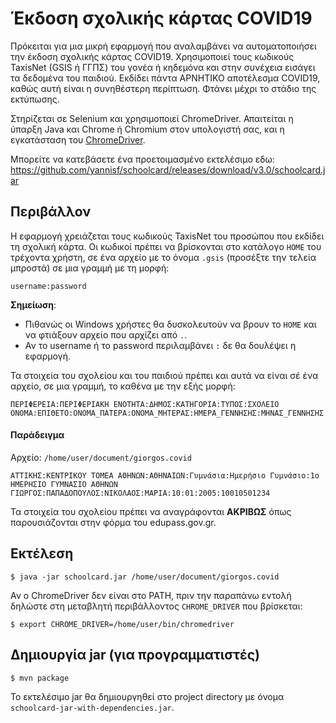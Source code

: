 # Έκδοση σχολικής κάρτας COVID19

Πρόκειται για μια μικρή εφαρμογή που αναλαμβάνει να αυτοματοποιήσει την έκδοση σχολικής κάρτας COVID19.
Χρησιμοποιεί τους κωδικούς TaxisNet (GSIS ή ΓΓΠΣ) του γονέα ή κηδεμόνα και στην συνέχεια εισάγει τα δεδομένα του παιδιού.
Εκδίδει πάντα ΑΡΝΗΤΙΚΟ αποτέλεσμα COVID19, καθώς αυτή είναι η συνηθέστερη περίπτωση.
Φτάνει μέχρι το στάδιο της εκτύπωσης.

Στηρίζεται σε Selenium και χρησιμοποιεί ChromeDriver. 
Απαιτείται η ύπαρξη Java και Chrome ή Chromium στον υπολογιστή σας, και η εγκατάσταση του [ChromeDriver](https://chromedriver.chromium.org/downloads).

Μπορείτε να κατεβάσετε ένα προετοιμασμένο εκτελέσιμο εδω: https://github.com/yannisf/schoolcard/releases/download/v3.0/schoolcard.jar

## Περιβάλλον

Η εφαρμογή χρειάζεται τους κωδικούς TaxisNet του προσώπου που εκδίδει τη σχολική κάρτα.
Οι κωδικοί πρέπει να βρίσκονται στο κατάλογο `HOME` του τρέχοντα χρήστη, 
σε ένα αρχείο με το όνομα `.gsis` (προσέξτε την τελεία μπροστά) σε μια γραμμή με τη μορφή:
```
username:password
```
**Σημείωση**:
- Πιθανώς οι Windows χρήστες θα δυσκολευτούν να βρουν το `HOME` και να φτιάξουν αρχείο που αρχίζει από `.`.
- Αν το username ή το password περιλαμβάνει `:` δε θα δουλέψει η εφαρμογή.

Τα στοιχεία του σχολείου και του παιδιού πρέπει και αυτά να είναι σέ ένα αρχείο, σε μια γραμμή, το καθένα με την εξής μορφή:

```
ΠΕΡΙΦΕΡΕΙΑ:ΠΕΡΙΦΕΡΙΑΚΗ ΕΝΟΤΗΤΑ:ΔΗΜΟΣ:ΚΑΤΗΓΟΡΙΑ:ΤΥΠΟΣ:ΣΧΟΛΕΙΟ
ΟΝΟΜΑ:ΕΠΙΘΕΤΟ:ΟΝΟΜΑ_ΠΑΤΕΡΑ:ΟΝΟΜΑ_ΜΗΤΕΡΑΣ:ΗΜΕΡΑ_ΓΕΝΝΗΣΗΣ:ΜΗΝΑΣ_ΓΕΝΝΗΣΗΣ:ΧΡΟΝΙΑ_ΓΕΝΗΣΣΗΣ:ΑΜΚΑ
```

#### Παράδειγμα
Αρχείο: `/home/user/document/giorgos.covid`

```
ΑΤΤΙΚΗΣ:ΚΕΝΤΡΙΚΟΥ ΤΟΜΕΑ ΑΘΗΝΩΝ:ΑΘΗΝΑΙΩΝ:Γυμνάσια:Ημερήσιο Γυμνάσιο:1ο ΗΜΕΡΗΣΙΟ ΓΥΜΝΑΣΙΟ ΑΘΗΝΩΝ
ΓΙΩΡΓΟΣ:ΠΑΠΑΔΟΠΟΥΛΟΣ:ΝΙΚΟΛΑΟΣ:ΜΑΡΙΑ:10:01:2005:10010501234
```

Τα στοιχεία του σχολείου πρέπει να αναγράφονται **ΑΚΡΙΒΩΣ** όπως παρουσιάζονται στην φόρμα του edupass.gov.gr. 

## Εκτέλεση

    $ java -jar schoolcard.jar /home/user/document/giorgos.covid

Αν ο ChromeDriver δεν είναι στο PATH, πριν την παραπάνω εντολή δηλώστε στη μεταβλητή περιβάλλοντος `CHROME_DRIVER` που βρίσκεται:

    $ export CHROME_DRIVER=/home/user/bin/chromedriver

## Δημιουργία jar (για προγραμματιστές)

    $ mvn package

Το εκτελέσιμο jar θα δημιουργηθεί στο project directory με όνομα `schoolcard-jar-with-dependencies.jar`. 
